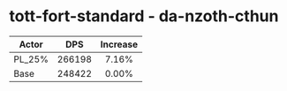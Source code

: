 # tott-fort-standard - da-nzoth-cthun
| Actor | DPS | Increase |
|---|:---:|:---:|
|PL_25%|266198|7.16%|
|Base|248422|0.00%|
